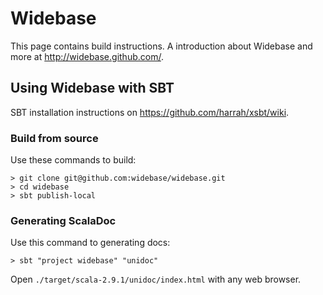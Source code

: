# Widebase

This page contains build instructions.
A introduction about Widebase and more at http://widebase.github.com/.

## Using Widebase with SBT

SBT installation instructions on https://github.com/harrah/xsbt/wiki.

### Build from source

Use these commands to build:

    > git clone git@github.com:widebase/widebase.git
    > cd widebase
    > sbt publish-local

### Generating ScalaDoc

Use this command to generating docs:

    > sbt "project widebase" "unidoc"

Open `./target/scala-2.9.1/unidoc/index.html` with any web browser.
